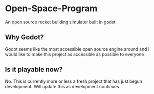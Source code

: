 # Open-Space-Program
An open source rocket building simulator built in godot

## Why Godot?
Godot seems like the most accessible open source engine around and I would like to make this project as accessible as possible to everyone

## Is it playable now?
No. This is currently more or less a fresh project that has just begun development. Will update this as development continues

